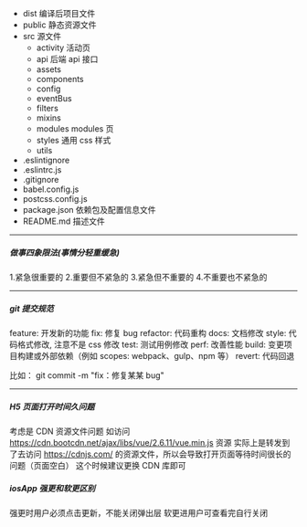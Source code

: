 - dist 编译后项目文件
- public 静态资源文件
- src 源文件
  - activity 活动页
  - api 后端 api 接口
  - assets
  - components
  - config
  - eventBus
  - filters
  - mixins
  - modules modules 页
  - styles 通用 css 样式
  - utils
- .eslintignore
- .eslintrc.js
- .gitignore
- babel.config.js
- postcss.config.js
- package.json 依赖包及配置信息文件
- README.md 描述文件

---

##### 做事四象限法(事情分轻重缓急)

1.紧急很重要的 2.重要但不紧急的 3.紧急但不重要的 4.不重要也不紧急的

---

##### git 提交规范

feature: 开发新的功能
fix: 修复 bug
refactor: 代码重构
docs: 文档修改
style: 代码格式修改, 注意不是 css 修改
test: 测试用例修改
perf: 改善性能
build: 变更项目构建或外部依赖（例如 scopes: webpack、gulp、npm 等）
revert: 代码回退

比如：
git commit -m "fix：修复某某 bug"

---

##### H5 页面打开时间久问题

考虑是 CDN 资源文件问题
如访问 https://cdn.bootcdn.net/ajax/libs/vue/2.6.11/vue.min.js 资源
实际上是转发到了去访问 https://cdnjs.com/ 的资源文件，所以会导致打开页面等待时间很长的问题（页面空白）
这个时候建议更换 CDN 库即可

##### iosApp 强更和软更区别

强更时用户必须点击更新，不能关闭弹出层
软更进用户可查看完自行关闭
